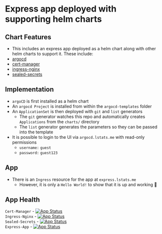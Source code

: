 # Express app deployed with supporting helm charts
## Chart Features
- This includes an express app deployed as a helm chart along with other helm charts to support it. These include:
- [argocd](https://argoproj.github.io/argo-helm)
- [cert-manager](https://charts.jetstack.io)
- [ingress-nginx](https://github.com/kubernetes/ingress-nginx)
- [sealed-secrets](https://github.com/bitnami-labs/sealed-secrets)

## Implementation
- `argoCD` is first installed as a helm chart
- An `argocd Project` is installed from within the `argocd-templates` folder
- An `ApplicationSet` is then deployed with `git` and `list` generators
  - The `git` generator watches this repo and automatically creates `Applications` from the `charts/` directory
  - The `list` generator generates the parameters so they can be passed into the template
- It is possible to login to the UI via `argocd.lstats.me` with read-only permissions
  - `username:` `guest`
  - `password:` `guest123`

## App
- There is an `Ingress` resource for the app at `express.lstats.me`
  - However, it is only a `Hello World!` to show that it is up and working :partying_face:

## App Health
`Cert-Manager` - [![App Status](https://argocd.lstats.me/api/badge?name=cert-manager-testing&revision=true)](https://argocd.lstats.me/applications/cert-manager-testing) \
`Ingress-Nginx` - [![App Status](https://argocd.lstats.me/api/badge?name=ingress-nginx-testing&revision=true)](https://argocd.lstats.me/applications/ingress-nginx-testing) \
`Sealed-Secrets` - [![App Status](https://argocd.lstats.me/api/badge?name=sealed-secrets-testing&revision=true)](https://argocd.lstats.me/applications/sealed-secrets-testing) \
`Express-App` - [![App Status](https://argocd.lstats.me/api/badge?name=sealed-secrets-testing&revision=true)](https://argocd.lstats.me/applications/express-app-testing)
